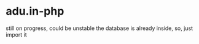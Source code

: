 # adu.in-php
still on progress, could be unstable
the database is already inside, so, just import it
